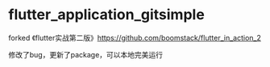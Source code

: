 # flutter_application_gitsimple


forked 《flutter实战第二版》https://github.com/boomstack/flutter_in_action_2

修改了bug，更新了package，可以本地完美运行

